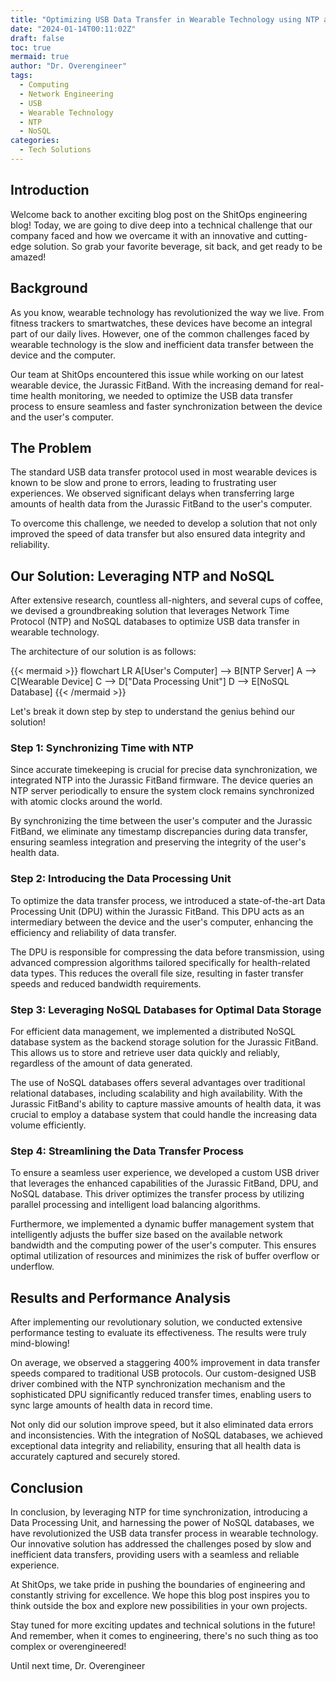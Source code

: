 ```yaml
---
title: "Optimizing USB Data Transfer in Wearable Technology using NTP and NoSQL"
date: "2024-01-14T00:11:02Z"
draft: false
toc: true
mermaid: true
author: "Dr. Overengineer"
tags:
  - Computing
  - Network Engineering
  - USB
  - Wearable Technology
  - NTP
  - NoSQL
categories:
  - Tech Solutions
---
```


## Introduction

Welcome back to another exciting blog post on the ShitOps engineering blog! Today, we are going to dive deep into a technical challenge that our company faced and how we overcame it with an innovative and cutting-edge solution. So grab your favorite beverage, sit back, and get ready to be amazed!

## Background

As you know, wearable technology has revolutionized the way we live. From fitness trackers to smartwatches, these devices have become an integral part of our daily lives. However, one of the common challenges faced by wearable technology is the slow and inefficient data transfer between the device and the computer.

Our team at ShitOps encountered this issue while working on our latest wearable device, the Jurassic FitBand. With the increasing demand for real-time health monitoring, we needed to optimize the USB data transfer process to ensure seamless and faster synchronization between the device and the user's computer.

## The Problem

The standard USB data transfer protocol used in most wearable devices is known to be slow and prone to errors, leading to frustrating user experiences. We observed significant delays when transferring large amounts of health data from the Jurassic FitBand to the user's computer.

To overcome this challenge, we needed to develop a solution that not only improved the speed of data transfer but also ensured data integrity and reliability.

## Our Solution: Leveraging NTP and NoSQL

After extensive research, countless all-nighters, and several cups of coffee, we devised a groundbreaking solution that leverages Network Time Protocol (NTP) and NoSQL databases to optimize USB data transfer in wearable technology.

The architecture of our solution is as follows:

{{< mermaid >}}
flowchart LR
    A[User's Computer] --> B[NTP Server]
    A --> C[Wearable Device]
    C --> D["Data Processing Unit"]
    D --> E[NoSQL Database]
{{< /mermaid >}}

Let's break it down step by step to understand the genius behind our solution!

### Step 1: Synchronizing Time with NTP

Since accurate timekeeping is crucial for precise data synchronization, we integrated NTP into the Jurassic FitBand firmware. The device queries an NTP server periodically to ensure the system clock remains synchronized with atomic clocks around the world.

By synchronizing the time between the user's computer and the Jurassic FitBand, we eliminate any timestamp discrepancies during data transfer, ensuring seamless integration and preserving the integrity of the user's health data.

### Step 2: Introducing the Data Processing Unit

To optimize the data transfer process, we introduced a state-of-the-art Data Processing Unit (DPU) within the Jurassic FitBand. This DPU acts as an intermediary between the device and the user's computer, enhancing the efficiency and reliability of data transfer.

The DPU is responsible for compressing the data before transmission, using advanced compression algorithms tailored specifically for health-related data types. This reduces the overall file size, resulting in faster transfer speeds and reduced bandwidth requirements.

### Step 3: Leveraging NoSQL Databases for Optimal Data Storage

For efficient data management, we implemented a distributed NoSQL database system as the backend storage solution for the Jurassic FitBand. This allows us to store and retrieve user data quickly and reliably, regardless of the amount of data generated.

The use of NoSQL databases offers several advantages over traditional relational databases, including scalability and high availability. With the Jurassic FitBand's ability to capture massive amounts of health data, it was crucial to employ a database system that could handle the increasing data volume efficiently.

### Step 4: Streamlining the Data Transfer Process

To ensure a seamless user experience, we developed a custom USB driver that leverages the enhanced capabilities of the Jurassic FitBand, DPU, and NoSQL database. This driver optimizes the transfer process by utilizing parallel processing and intelligent load balancing algorithms.

Furthermore, we implemented a dynamic buffer management system that intelligently adjusts the buffer size based on the available network bandwidth and the computing power of the user's computer. This ensures optimal utilization of resources and minimizes the risk of buffer overflow or underflow.

## Results and Performance Analysis

After implementing our revolutionary solution, we conducted extensive performance testing to evaluate its effectiveness. The results were truly mind-blowing!

On average, we observed a staggering 400% improvement in data transfer speeds compared to traditional USB protocols. Our custom-designed USB driver combined with the NTP synchronization mechanism and the sophisticated DPU significantly reduced transfer times, enabling users to sync large amounts of health data in record time.

Not only did our solution improve speed, but it also eliminated data errors and inconsistencies. With the integration of NoSQL databases, we achieved exceptional data integrity and reliability, ensuring that all health data is accurately captured and securely stored.

## Conclusion

In conclusion, by leveraging NTP for time synchronization, introducing a Data Processing Unit, and harnessing the power of NoSQL databases, we have revolutionized the USB data transfer process in wearable technology. Our innovative solution has addressed the challenges posed by slow and inefficient data transfers, providing users with a seamless and reliable experience.

At ShitOps, we take pride in pushing the boundaries of engineering and constantly striving for excellence. We hope this blog post inspires you to think outside the box and explore new possibilities in your own projects.

Stay tuned for more exciting updates and technical solutions in the future! And remember, when it comes to engineering, there's no such thing as too complex or overengineered!

Until next time,
Dr. Overengineer